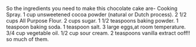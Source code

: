 So the ingredients you need to make this  chocolate cake are-
Cooking Spray.
1 cup unsweetened cocoa powder (natural or Dutch process).
2  1/2 cups All Purpose Flour.
2 cups sugar.
1  1/2 teaspoons baking powder.
1 teaspoon baking soda.
1 teaspoon salt.
3 large eggs,at room temperature.
3/4 cup vegetable oil.
1/2 cup sour cream.
2 teaspoons vanilla extract
ooff!! so much of them.
